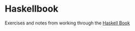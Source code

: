 # Haskellbook

Exercises and notes from working through the [Haskell Book](http://haskellbook.com/)
